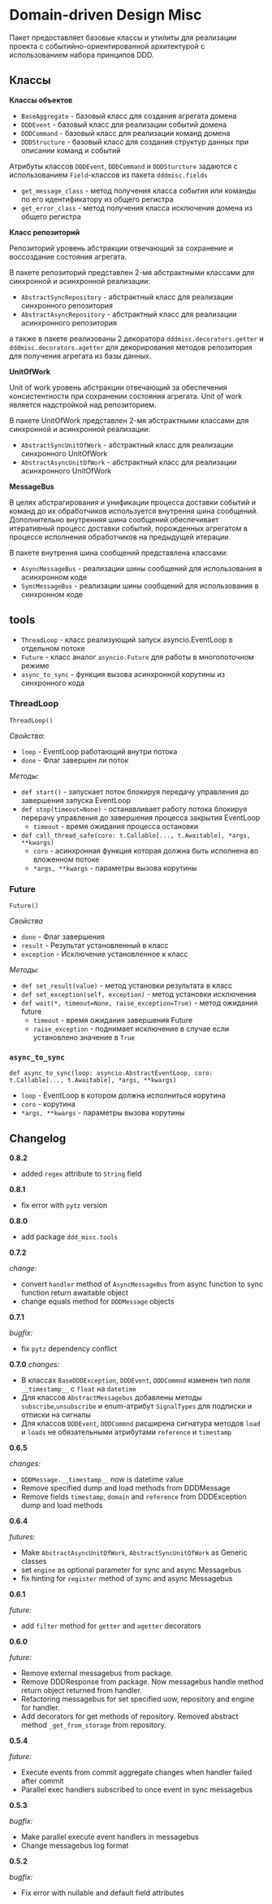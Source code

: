 # Domain-driven Design Misc

Пакет предоставляет базовые классы и утилиты для реализации проекта с событийно-ориентированной архитектурой
с использованием набора принципов DDD.

## Классы

**Классы объектов**
- `BaseAggregate` - базовый класс для создания агрегата домена
- `DDDEvent` - базовый класс для реализации событий домена
- `DDDCommand` - базовый класс для реализации команд домена
- `DDDStructure` - базовый класс для создания структур данных при описании команд и событий

Атрибуты классов `DDDEvent`, `DDDCommand` и `DDDSturcture` задаются с использованием `Field`-классов из пакета `dddmisc.fields`

- `get_message_class` - метод получения класса события или команды по его идентификатору из общего регистра
- `get_error_class` - метод получения класса исключения домена из общего регистра

**Класс репозиторий**

Репозиторий уровень абстракции отвечающий за сохранение и воссоздание состояния агрегата.

В пакете репозиторий представлен 2-мя абстрактными классами для синхронной и асинхронной реализации:
- `AbstractSyncRepository` - абстрактный класс для реализации синхронного репозитория
- `AbstractAsyncRepository` - абстрактный класс для реализации асинхронного репозитория

а также в пакете реализованы 2 декоратора `dddmisc.decorators.getter` и `dddmisc.decorators.agetter` для
декорирования методов репозитория для получения агрегата из базы данных.

**UnitOfWork**

Unit of work уровень абстракции отвечающий за обеспечения консистентности при сохранении состояния агрегата.
Unit of work является надстройкой над репозиторием.

В пакете UnitOfWork представлен 2-мя абстрактными классами для синхронной и асинхронной реализации:
- `AbstractSyncUnitOfWork` - абстрактный класс для реализации синхронного UnitOfWork
- `AbstractAsyncUnitOfWork` - абстрактный класс для реализации асинхронного UnitOfWork

**MessageBus**

В целях абстрагирования и унификации процесса доставки событий и команд до их обработчиков используется 
внутрення шина сообщений. Дополнительно внутренняя шина сообщений обеспечивает итеративный процесс доставки событий,
порожденных агрегатом в процессе исполнения обработчиков на предыдущей итерации.

В пакете внутрення шина сообщений представлена классами:
- `AsyncMessageBus` - реализации шины сообщений для использования в асинхронном коде
- `SyncMessageBus` - реализации шины сообщений для использования в синхронном коде

## tools

- `ThreadLoop` - класс реализующий запуск asyncio.EventLoop в отдельном потоке
- `Future` - класс аналог `asyncio.Future` для работы в многопоточном режиме
- `async_to_sync` - функция вызова асинхронной корутины из синхронного кода

### ThreadLoop
`ThreadLoop()`

_Свойства:_
- `loop` - EventLoop работающий внутри потока
- `done` - Флаг завершен ли поток

_Методы:_
- `def start()` - запускает поток блокируя передачу управления до завершения запуска EventLoop
- `def stop(timeout=None)` - останавливает работу потока блокируя перерачу управления до завершения процесса закрытия EventLoop
  - `timeout` - время ожидания процесса остановки
- `def call_thread_safe(coro: t.Callable[..., t.Awaitable], *args, **kwargs)`
  - `coro` - асинхронная функция которая должна быть исполнена во вложенном потоке
  - `*args, **kwargs` - параметры вызова корутины

### Future
`Future()`

_Свойства_
- `done` - Флаг завершения
- `result` - Результат установленный в класс
- `exception` - Исключение установленное к класс

_Методы:_
- `def set_result(value)` - метод установки результата в класс 
- `def set_exception(self, exception)` - метод установки исключения
- `def wait(*, timeout=None, raise_exception=True)` - метод ожидания future
  - `timeout` - время ожидания завершения Future
  - `raise_exception` - поднимает исключение в случае если установлено значение в `True`

### `async_to_sync`

`def async_to_sync(loop: asyncio.AbstractEventLoop, coro: t.Callable[..., t.Awaitable], *args, **kwargs)`
- `loop` - EventLoop в котором должна исполниться корутина
- `coro` - корутина
- `*args, **kwargs` - параметры вызова корутины


## Changelog

**0.8.2**
- added `regex` attribute to `String` field

**0.8.1**
- fix error with `pytz` version

**0.8.0**
- add package `ddd_misc.tools`

**0.7.2**

_change:_

- convert `handler` method of `AsyncMessageBus` from async function to sync function return awaitable object
- change equals method for `DDDMessage` objects

**0.7.1**

_bugfix:_
- fix `pytz` dependency conflict


**0.7.0**
_changes:_
- В классах `BaseDDDException`, `DDDEvent`, `DDDCommnd` изменен тип поля `__timestamp__` c `float` на `datetime`
- Для классов `AbstractMessagebus` добавлены методы `subscribe`,`unsubscribe` и enum-атрибут `SignalTypes` для подписки и отписки на сигналы
- Для классов `DDDEvent`, `DDDCommnd` расширена сигнатура методов `load` и `loads` не обязательными атрибутами `reference` и `timestamp`

**0.6.5**

_changes:_
- `DDDMessage.__timestamp__` now is datetime value
- Remove specified dump and load methods from DDDMessage
- Remove fields `timestamp`, `domain` and `reference` from DDDException dump and load methods

**0.6.4**

_futures:_
- Make `AbstractAsyncUnitOfWork`, `AbstractSyncUnitOfWork` as Generic classes
- set `engine` as optional parameter for sync and async Messagebus
- fix hinting for `register` method of sync and async Messagebus

**0.6.1**

_future:_
- add `filter` method for `getter` and `agetter` decorators

**0.6.0**

_future:_
- Remove external messagebus from package.
- Remove DDDResponse from package. Now messagebus handle method return object returned from handler.
- Refactoring messagebus for set specified uow, repository and engine for handler.
- Add decorators for get methods of repository. Removed abstract method `_get_from_storage` from repository.


**0.5.4**

_future:_
- Execute events from commit aggregate changes when handler failed after commit
- Parallel exec handlers subscribed to once event in sync messagebus


**0.5.3**

_bugfix:_
- Make parallel execute event handlers in messagebus
- Change messagebus log format


**0.5.2**

_bugfix:_
- Fix error with nullable and default field attributes




